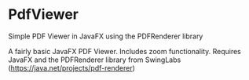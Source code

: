PdfViewer
=========

Simple PDF Viewer in JavaFX using the PDFRenderer library

A fairly basic JavaFX PDF Viewer. Includes zoom functionality.
Requires JavaFX and the PDFRenderer library from SwingLabs (https://java.net/projects/pdf-renderer)
